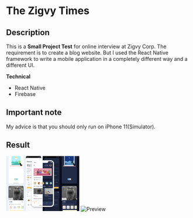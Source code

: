 # The Zigvy Times

## Description

  This is a **Small Project Test** for online interview at Zigvy Corp. The requirement is to create a blog website. But I used the React Native framework to write a mobile application in a completely different way and a different UI.

**Technical**

  - React Native
  - Firebase
  
## Important note

My advice is that you should only run on iPhone 11(Simulator).

## Result
<p align="left">
  <img width='200' title="Preview" src="https://github.com/baronha/petty/blob/master/images_preview/general.png">
  <img width=200 title="Preview" src="https://github.com/baronha/petty/tree/master/images_preview/search.png">
</p>

